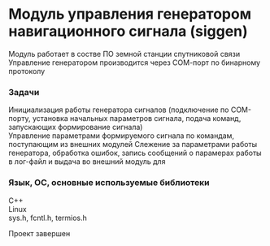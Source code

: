 # Модуль управления генератором навигационного сигнала (siggen)
Модуль работает в состве ПО земной станции спутниковой связи
Управление генератором производится через СОМ-порт по бинарному протоколу


### Задачи
Инициализация работы генератора сигналов (подключение по СОМ-порту, установка начальных параметров сигнала, подача команд, запускающих формирование сигнала)  
Управление параметрами формируемого сигнала по командам, поступающим из внешних модулей
Слежение за параметрами работы генератора, обработка ошибок, запись сообщений о парамерах работы в лог-файл и выдача во внешний модуль для 


### Язык, ОС, основные используемые библиотеки
С++  
Linux  
sys.h, fcntl.h, termios.h


Проект завершен